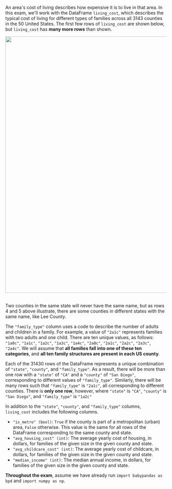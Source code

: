 An area's cost of living describes how expensive it is to live in that
area. In this exam, we'll work with the DataFrame `living_cost`, which
describes the typical cost of living for different types of families
across all $3143$ counties in the 50 United States. The first few rows
of `living_cost` are shown below, but `living_cost` has **many more
rows** than shown.

<center><img src='../assets/images/fa23-midterm/living_cost_preview.jpg' width=800></center>

<br>

Two counties in the same state will never have the same name, but as
rows 4 and 5 above illustrate, there are some counties in different
states with the same name, like Lee County.

The `"family_type"` column uses a code to describe the number of adults
and children in a family. For example, a value of `"2a1c"` represents
families with two adults and one child. There are ten unique values, as
follows: `"1a0c"`, `"1a1c"`, `"1a2c"`, `"1a3c"`, `"1a4c"`, `"2a0c"`,
`"2a1c"`, `"2a2c"`, `"2a3c"`, `"2a4c"`. We will assume that **all
families fall into one of these ten categories**, and **all ten family
structures are present in each US county**.

Each of the $31430$ rows of the DataFrame represents a unique
combination of `"state"`, `"county"`, and `"family_type"`. As a result,
there will be more than one row with a `"state"` of `"CA"` and a
`"county"` of `"San Diego"`, corresponding to different values of
`"family_type"`. Similarly, there will be many rows such that
`"family_type"` is `"2a1c"`, all corresponding to different counties.
There is **only one row**, however, where `"state"` is `"CA"`,
`"county"` is `"San Diego"`, and `"family_type"` is `"1a2c"`

In addition to the `"state"`, `"county"`, and `"family_type"` columns,
`living_cost` includes the following columns.

-   `"is_metro" (bool)`: `True` if the county is part of a metropolitan
    (urban) area, `False` otherwise. This value is the same for all rows
    of the DataFrame corresponding to the same county and state.
-   `"avg_housing_cost" (int)`: The average yearly cost of housing, in
    dollars, for families of the given size in the given county and
    state.
-   `"avg_childcare_cost" (int)`: The average yearly cost of childcare,
    in dollars, for families of the given size in the given county and
    state.
-   `"median_income" (int)`: The median annual income, in dollars, for
    families of the given size in the given county and state.

**Throughout the exam**, assume we have already run
`import babypandas as bpd` and `import numpy as np`.